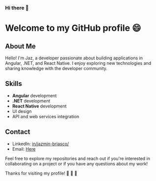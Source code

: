 ### Hi there 👋
# Welcome to my GitHub profile 😄

## About Me
Hello! I'm Jaz, a developer passionate about building applications in Angular, .NET, and React Native. I enjoy exploring new technologies and sharing knowledge with the developer community.

## Skills
- **Angular** development
- **.NET** development
- **React Native** development
- UI design
- API and web services integration

## Contact
- LinkedIn: [in/jazmin-briasco/](https://www.linkedin.com/in/jazmin-briasco/)
- Email: [Here](mailto:briascojazmin@email.com)

Feel free to explore my repositories and reach out if you're interested in collaborating on a project or if you have any questions about my work!

Thanks for visiting my profile! 💜 💜 💜 
<!--
**JazminBriasco/JazminBriasco** is a ✨ _special_ ✨ repository because its `README.md` (this file) appears on your GitHub profile.

Here are some ideas to get you started:

- 🔭 I’m currently working on ...
- 🌱 I’m currently learning ...
- 👯 I’m looking to collaborate on ...
- 🤔 I’m looking for help with ...
- 💬 Ask me about ...
- 📫 How to reach me: ...
- 😄 Pronouns: ...
- ⚡ Fun fact: ...
-->
